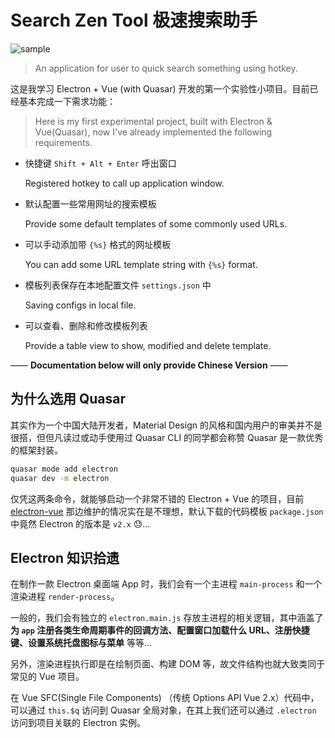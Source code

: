# Search Zen Tool 极速搜索助手

![sample](https://user-images.githubusercontent.com/46062972/96347813-adcef780-10d6-11eb-92e5-811bc6eea988.png)

> An application for user to quick search something using hotkey.

这是我学习 Electron + Vue (with Quasar) 开发的第一个实验性小项目。目前已经基本完成一下需求功能：

> Here is my first experimental project, built with Electron & Vue(Quasar), now I've already implemented the following requirements.

- 快捷键 `Shift + Alt + Enter` 呼出窗口

  Registered hotkey to call up application window.

- 默认配置一些常用网址的搜索模板

  Provide some default templates of some commonly used URLs.

- 可以手动添加带 `{%s}` 格式的网址模板

  You can add some URL template string with `{%s}` format.

- 模板列表保存在本地配置文件 `settings.json` 中

  Saving configs in local file.

- 可以查看、删除和修改模板列表

  Provide a table view to show, modified and delete template.

—— **Documentation below will only provide Chinese Version** ——

## 为什么选用 Quasar

其实作为一个中国大陆开发者，Material Design 的风格和国内用户的审美并不是很搭，但但凡读过或动手使用过 Quasar CLI 的同学都会称赞 Quasar 是一款优秀的框架封装。

```bash
quasar mode add electron
quasar dev -m electron
```

仅凭这两条命令，就能够启动一个非常不错的 Electron + Vue 的项目，目前 [electron-vue](https://github.com/SimulatedGREG/electron-vue) 那边维护的情况实在是不理想，默认下载的代码模板 `package.json` 中竟然 Electron 的版本是 `v2.x` 😓...

## Electron 知识拾遗

在制作一款 Electron 桌面端 App 时，我们会有一个主进程 `main-process` 和一个渲染进程 `render-process`。

一般的，我们会有独立的 `electron.main.js` 存放主进程的相关逻辑，其中涵盖了 **为 `app` 注册各类生命周期事件的回调方法、配置窗口加载什么 URL、注册快捷键、设置系统托盘图标与菜单** 等等...

另外，渲染进程执行即是在绘制页面、构建 DOM 等，故文件结构也就大致类同于常见的 Vue 项目。

在 Vue SFC(Single File Components) （传统 Options API Vue 2.x）代码中，可以通过 `this.$q` 访问到 Quasar 全局对象，在其上我们还可以通过 `.electron` 访问到项目关联的 Electron 实例。
